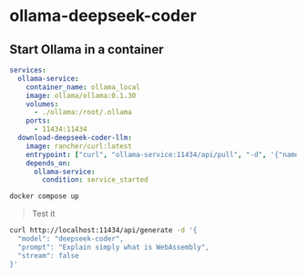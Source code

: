 # ollama-deepseek-coder

## Start Ollama in a container

```yaml
services:
  ollama-service:
    container_name: ollama_local
    image: ollama/ollama:0.1.30
    volumes:
      - ./ollama:/root/.ollama
    ports:
      - 11434:11434
  download-deepseek-coder-llm:
    image: rancher/curl:latest
    entrypoint: ["curl", "ollama-service:11434/api/pull", "-d", '{"name": "deepseek-coder"}']
    depends_on:
      ollama-service:
        condition: service_started
```

```bash
docker compose up
```
> Test it
```bash
curl http://localhost:11434/api/generate -d '{
  "model": "deepseek-coder",
  "prompt": "Explain simply what is WebAssembly",
  "stream": false
}'
```

